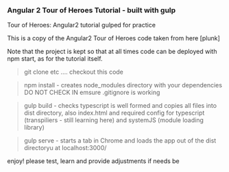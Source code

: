 ### Angular 2 Tour of Heroes Tutorial - built with gulp

Tour of Heroes: Angular2 tutorial gulped for practice 

This is a copy of the Angular2 Tour of Heroes code taken from here [plunk]

Note that the project is kept so that at all times code can be deployed with npm start, as for the tutorial itself.

> git clone etc .... checkout this code

> npm install - creates node_modules directory with your dependencies DO NOT CHECK IN emsure .gitignore is working

> gulp build - checks typescript is well formed and copies all files into dist directory, also index.html and required config for typescript (transpiliers - still learning here) and systemJS (module loading library)

> gulp serve - starts a tab in Chrome and loads the app out of the dist directoryu at localhost:3000/

enjoy! please test, learn and provide adjustments if needs be
